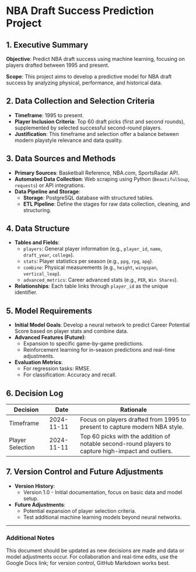 # NBA Draft Success Prediction Project

## 1. Executive Summary
**Objective**: Predict NBA draft success using machine learning, focusing on players drafted between 1995 and present.

**Scope**: This project aims to develop a predictive model for NBA draft success by analyzing physical, performance, and historical data.

## 2. Data Collection and Selection Criteria
- **Timeframe**: 1995 to present.
- **Player Inclusion Criteria**: Top 60 draft picks (first and second rounds), supplemented by selected successful second-round players.
- **Justification**: This timeframe and selection offer a balance between modern playstyle relevance and data quality.

## 3. Data Sources and Methods
- **Primary Sources**: Basketball Reference, NBA.com, SportsRadar API.
- **Automated Data Collection**: Web scraping using Python (`BeautifulSoup`, `requests`) or API integrations.
- **Data Pipeline and Storage**:
  - **Storage**: PostgreSQL database with structured tables.
  - **ETL Pipeline**: Define the stages for raw data collection, cleaning, and structuring.

## 4. Data Structure
- **Tables and Fields**:
  - `players`: General player information (e.g., `player_id`, `name`, `draft_year`, `college`).
  - `stats`: Player statistics per season (e.g., `ppg`, `rpg`, `apg`).
  - `combine`: Physical measurements (e.g., `height`, `wingspan`, `vertical_leap`).
  - `advanced_metrics`: Career advanced stats (e.g., `PER`, `Win Shares`).
- **Relationships**: Each table links through `player_id` as the unique identifier.

## 5. Model Requirements
- **Initial Model Goals**: Develop a neural network to predict Career Potential Score based on player stats and combine data.
- **Advanced Features (Future)**:
  - Expansion to specific game-by-game predictions.
  - Reinforcement learning for in-season predictions and real-time adjustments.
- **Evaluation Metrics**:
  - For regression tasks: RMSE.
  - For classification: Accuracy and recall.

## 6. Decision Log
| Decision              | Date       | Rationale                                                                                           |
|-----------------------|------------|-----------------------------------------------------------------------------------------------------|
| Timeframe             | 2024-11-11 | Focus on players drafted from 1995 to present to capture modern NBA style.                          |
| Player Selection      | 2024-11-11 | Top 60 picks with the addition of notable second-round players to capture high-impact and outliers. |

## 7. Version Control and Future Adjustments
- **Version History**:
  - Version 1.0 - Initial documentation, focus on basic data and model setup.
- **Future Adjustments**:
  - Potential expansion of player selection criteria.
  - Test additional machine learning models beyond neural networks.

---

### Additional Notes

This document should be updated as new decisions are made and data or model adjustments occur. For collaboration and real-time edits, use the Google Docs link; for version control, GitHub Markdown works best.
